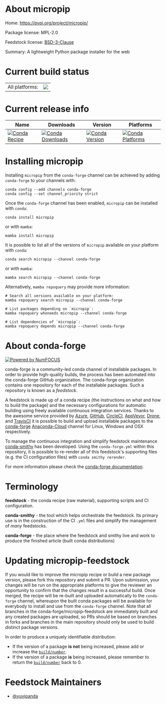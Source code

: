 About micropip
==============

Home: https://pypi.org/project/micropip/

Package license: MPL-2.0

Feedstock license: [BSD-3-Clause](https://github.com/conda-forge/micropip-feedstock/blob/main/LICENSE.txt)

Summary: A lightweight Python package installer for the web

Current build status
====================


<table><tr><td>All platforms:</td>
    <td>
      <a href="https://dev.azure.com/conda-forge/feedstock-builds/_build/latest?definitionId=17840&branchName=main">
        <img src="https://dev.azure.com/conda-forge/feedstock-builds/_apis/build/status/micropip-feedstock?branchName=main">
      </a>
    </td>
  </tr>
</table>

Current release info
====================

| Name | Downloads | Version | Platforms |
| --- | --- | --- | --- |
| [![Conda Recipe](https://img.shields.io/badge/recipe-micropip-green.svg)](https://anaconda.org/conda-forge/micropip) | [![Conda Downloads](https://img.shields.io/conda/dn/conda-forge/micropip.svg)](https://anaconda.org/conda-forge/micropip) | [![Conda Version](https://img.shields.io/conda/vn/conda-forge/micropip.svg)](https://anaconda.org/conda-forge/micropip) | [![Conda Platforms](https://img.shields.io/conda/pn/conda-forge/micropip.svg)](https://anaconda.org/conda-forge/micropip) |

Installing micropip
===================

Installing `micropip` from the `conda-forge` channel can be achieved by adding `conda-forge` to your channels with:

```
conda config --add channels conda-forge
conda config --set channel_priority strict
```

Once the `conda-forge` channel has been enabled, `micropip` can be installed with `conda`:

```
conda install micropip
```

or with `mamba`:

```
mamba install micropip
```

It is possible to list all of the versions of `micropip` available on your platform with `conda`:

```
conda search micropip --channel conda-forge
```

or with `mamba`:

```
mamba search micropip --channel conda-forge
```

Alternatively, `mamba repoquery` may provide more information:

```
# Search all versions available on your platform:
mamba repoquery search micropip --channel conda-forge

# List packages depending on `micropip`:
mamba repoquery whoneeds micropip --channel conda-forge

# List dependencies of `micropip`:
mamba repoquery depends micropip --channel conda-forge
```


About conda-forge
=================

[![Powered by
NumFOCUS](https://img.shields.io/badge/powered%20by-NumFOCUS-orange.svg?style=flat&colorA=E1523D&colorB=007D8A)](https://numfocus.org)

conda-forge is a community-led conda channel of installable packages.
In order to provide high-quality builds, the process has been automated into the
conda-forge GitHub organization. The conda-forge organization contains one repository
for each of the installable packages. Such a repository is known as a *feedstock*.

A feedstock is made up of a conda recipe (the instructions on what and how to build
the package) and the necessary configurations for automatic building using freely
available continuous integration services. Thanks to the awesome service provided by
[Azure](https://azure.microsoft.com/en-us/services/devops/), [GitHub](https://github.com/),
[CircleCI](https://circleci.com/), [AppVeyor](https://www.appveyor.com/),
[Drone](https://cloud.drone.io/welcome), and [TravisCI](https://travis-ci.com/)
it is possible to build and upload installable packages to the
[conda-forge](https://anaconda.org/conda-forge) [Anaconda-Cloud](https://anaconda.org/)
channel for Linux, Windows and OSX respectively.

To manage the continuous integration and simplify feedstock maintenance
[conda-smithy](https://github.com/conda-forge/conda-smithy) has been developed.
Using the ``conda-forge.yml`` within this repository, it is possible to re-render all of
this feedstock's supporting files (e.g. the CI configuration files) with ``conda smithy rerender``.

For more information please check the [conda-forge documentation](https://conda-forge.org/docs/).

Terminology
===========

**feedstock** - the conda recipe (raw material), supporting scripts and CI configuration.

**conda-smithy** - the tool which helps orchestrate the feedstock.
                   Its primary use is in the construction of the CI ``.yml`` files
                   and simplify the management of *many* feedstocks.

**conda-forge** - the place where the feedstock and smithy live and work to
                  produce the finished article (built conda distributions)


Updating micropip-feedstock
===========================

If you would like to improve the micropip recipe or build a new
package version, please fork this repository and submit a PR. Upon submission,
your changes will be run on the appropriate platforms to give the reviewer an
opportunity to confirm that the changes result in a successful build. Once
merged, the recipe will be re-built and uploaded automatically to the
`conda-forge` channel, whereupon the built conda packages will be available for
everybody to install and use from the `conda-forge` channel.
Note that all branches in the conda-forge/micropip-feedstock are
immediately built and any created packages are uploaded, so PRs should be based
on branches in forks and branches in the main repository should only be used to
build distinct package versions.

In order to produce a uniquely identifiable distribution:
 * If the version of a package **is not** being increased, please add or increase
   the [``build/number``](https://docs.conda.io/projects/conda-build/en/latest/resources/define-metadata.html#build-number-and-string).
 * If the version of a package **is** being increased, please remember to return
   the [``build/number``](https://docs.conda.io/projects/conda-build/en/latest/resources/define-metadata.html#build-number-and-string)
   back to 0.

Feedstock Maintainers
=====================

* [@yuvipanda](https://github.com/yuvipanda/)

